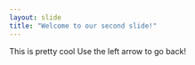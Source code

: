 ```yaml
---
layout: slide
title: "Welcome to our second slide!"
---
```

This is pretty cool
Use the left arrow to go back!
